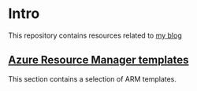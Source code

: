 # Intro #

This repository contains resources related to [my blog](https://blog.peterschen.de)

## [Azure Resource Manager templates](templates/) ## 
This section contains a selection of ARM templates.
